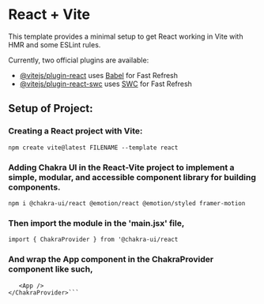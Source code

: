 # React + Vite

This template provides a minimal setup to get React working in Vite with HMR and some ESLint rules.

Currently, two official plugins are available:

- [@vitejs/plugin-react](https://github.com/vitejs/vite-plugin-react/blob/main/packages/plugin-react/README.md) uses [Babel](https://babeljs.io/) for Fast Refresh
- [@vitejs/plugin-react-swc](https://github.com/vitejs/vite-plugin-react-swc) uses [SWC](https://swc.rs/) for Fast Refresh

## Setup of Project:

### Creating a React project with Vite:

```npm create vite@latest FILENAME --template react```

### Adding Chakra UI in the React-Vite project to implement a simple, modular, and accessible component library for building components.

```npm i @chakra-ui/react @emotion/react @emotion/styled framer-motion```

### Then import the module in the 'main.jsx' file,

```import { ChakraProvider } from '@chakra-ui/react```

### And wrap the App component in the ChakraProvider component like such,


```<ChakraProvider>
   <App />
</ChakraProvider>```

